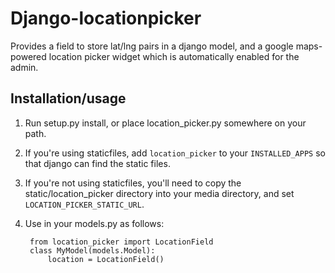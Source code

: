 # Django-locationpicker

Provides a field to store lat/lng pairs in a django model, and a google maps-powered 
location picker widget which is automatically enabled for the admin.

## Installation/usage

1. Run setup.py install, or place location_picker.py somewhere on your path.
2. If you're using staticfiles, add `location_picker` to your `INSTALLED_APPS` so
   that django can find the static files.
3. If you're not using staticfiles, you'll need to copy the static/location_picker 
   directory into your media directory, and set `LOCATION_PICKER_STATIC_URL`.
4. Use in your models.py as follows:

        from location_picker import LocationField
        class MyModel(models.Model):
            location = LocationField()

